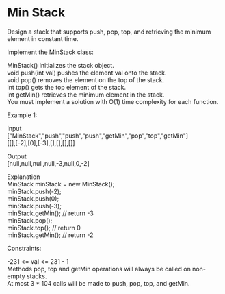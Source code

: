 # Min Stack

Design a stack that supports push, pop, top, and retrieving the minimum element in constant time.

Implement the MinStack class:

MinStack() initializes the stack object.\
void push(int val) pushes the element val onto the stack.\
void pop() removes the element on the top of the stack.\
int top() gets the top element of the stack.\
int getMin() retrieves the minimum element in the stack.\
You must implement a solution with O(1) time complexity for each function.

 

Example 1:

Input\
["MinStack","push","push","push","getMin","pop","top","getMin"]\
[[],[-2],[0],[-3],[],[],[],[]]

Output\
[null,null,null,null,-3,null,0,-2]

Explanation\
MinStack minStack = new MinStack();\
minStack.push(-2);\
minStack.push(0);\
minStack.push(-3);\
minStack.getMin(); // return -3\
minStack.pop();\
minStack.top();    // return 0\
minStack.getMin(); // return -2
 

Constraints:

-231 <= val <= 231 - 1\
Methods pop, top and getMin operations will always be called on non-empty stacks.\
At most 3 * 104 calls will be made to push, pop, top, and getMin.